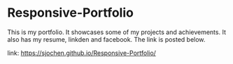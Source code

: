 # Responsive-Portfolio
This is my portfolio. It showcases some of my projects and achievements. It also has my resume, linkden and facebook. The link is posted below.

link: https://sjochen.github.io/Responsive-Portfolio/
